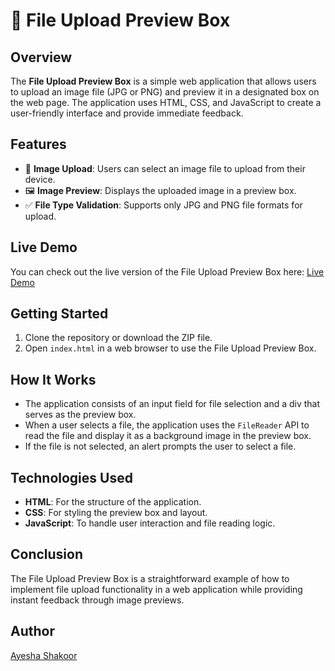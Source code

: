 # 📂 File Upload Preview Box

## Overview
The **File Upload Preview Box** is a simple web application that allows users to upload an image file (JPG or PNG) and preview it in a designated box on the web page. The application uses HTML, CSS, and JavaScript to create a user-friendly interface and provide immediate feedback.

## Features
- 📸 **Image Upload**: Users can select an image file to upload from their device.
- 🖼️ **Image Preview**: Displays the uploaded image in a preview box.
- ✅ **File Type Validation**: Supports only JPG and PNG file formats for upload.

## Live Demo
You can check out the live version of the File Upload Preview Box here: [Live Demo](https://js-file-upload.vercel.app/) 

## Getting Started
1. Clone the repository or download the ZIP file.
2. Open `index.html` in a web browser to use the File Upload Preview Box.

## How It Works
- The application consists of an input field for file selection and a div that serves as the preview box.
- When a user selects a file, the application uses the `FileReader` API to read the file and display it as a background image in the preview box.
- If the file is not selected, an alert prompts the user to select a file.

## Technologies Used
- **HTML**: For the structure of the application.
- **CSS**: For styling the preview box and layout.
- **JavaScript**: To handle user interaction and file reading logic.

## Conclusion
The File Upload Preview Box is a straightforward example of how to implement file upload functionality in a web application while providing instant feedback through image previews.

## Author
[Ayesha Shakoor](https://github.com/ashuu03449)
